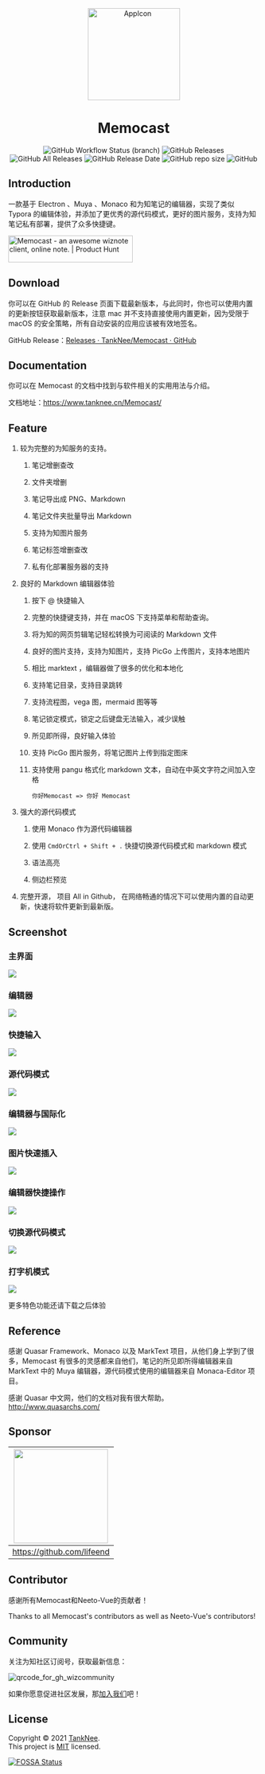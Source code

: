 <div align="center">
  <img title="" src="https://img.tanknee.cn/blogpicbed/2021/07/08/20210708fc3b67e797e90.png" alt="AppIcon" align="center" width="185">
  <h1>Memocast</h1>

  ![GitHub Workflow Status (branch)](https://img.shields.io/github/workflow/status/TankNee/Neeto-Vue/Neeto-Vue%20Release%20Action/master?label=REALSE%20ACTION&style=for-the-badge) ![GitHub Releases](https://img.shields.io/github/downloads/TankNee/Neeto-Vue/latest/total?style=for-the-badge) ![GitHub All Releases](https://img.shields.io/github/downloads/TankNee/Neeto-Vue/total?style=for-the-badge) ![GitHub Release Date](https://img.shields.io/github/release-date/TankNee/Neeto-Vue?style=for-the-badge) ![GitHub repo size](https://img.shields.io/github/repo-size/TankNee/Neeto-Vue?style=for-the-badge) ![GitHub](https://img.shields.io/github/license/TankNee/Neeto-Vue?style=for-the-badge)

</div>

## Introduction

一款基于 Electron 、Muya 、Monaco 和为知笔记的编辑器，实现了类似 Typora 的编辑体验，并添加了更优秀的源代码模式，更好的图片服务，支持为知笔记私有部署，提供了众多快捷键。

  <div>
  <a href="https://www.producthunt.com/posts/memocast?utm_source=badge-featured&utm_medium=badge&utm_souce=badge-memocast" target="_blank"><img src="https://api.producthunt.com/widgets/embed-image/v1/featured.svg?post_id=305738&theme=light" alt="Memocast - an awesome wiznote client, online note. | Product Hunt" style="width: 250px; height: 54px;" width="250" height="54" /></a>
  </div>

## Download

你可以在 GitHub 的 Release 页面下载最新版本，与此同时，你也可以使用内置的更新按钮获取最新版本，注意 mac 并不支持直接使用内置更新，因为受限于 macOS 的安全策略，所有自动安装的应用应该被有效地签名。

GitHub Release：[Releases · TankNee/Memocast · GitHub](https://github.com/TankNee/Memocast/releases)

## Documentation

你可以在 Memocast 的文档中找到与软件相关的实用用法与介绍。

文档地址：https://www.tanknee.cn/Memocast/

## Feature

1. 较为完整的为知服务的支持。

    1. 笔记增删查改

    2. 文件夹增删

    3. 笔记导出成 PNG、Markdown

    4. 笔记文件夹批量导出 Markdown

    5. 支持为知图片服务

    6. 笔记标签增删查改

    7. 私有化部署服务器的支持

2. 良好的 Markdown 编辑器体验

    1. 按下 @ 快捷输入

    2. 完整的快捷键支持，并在 macOS 下支持菜单和帮助查询。

    3. 将为知的网页剪辑笔记轻松转换为可阅读的 Markdown 文件

    4. 良好的图片支持，支持为知图片，支持 PicGo 上传图片，支持本地图片

    5. 相比 marktext ，编辑器做了很多的优化和本地化

    6. 支持笔记目录，支持目录跳转

    7. 支持流程图，vega 图，mermaid 图等等

    8. 笔记锁定模式，锁定之后键盘无法输入，减少误触

    9. 所见即所得，良好输入体验

    10. 支持 PicGo 图片服务，将笔记图片上传到指定图床

    11. 支持使用 pangu 格式化 markdown 文本，自动在中英文字符之间加入空格

        ```text
        你好Memocast => 你好 Memocast
        ```

3. 强大的源代码模式

    1. 使用 Monaco 作为源代码编辑器

    2. 使用 `CmdOrCtrl + Shift + .` 快捷切换源代码模式和 markdown 模式

    3. 语法高亮

    4. 侧边栏预览

4. 完整开源， 项目 All in Github， 在网络畅通的情况下可以使用内置的自动更新，快速将软件更新到最新版。


## Screenshot

### 主界面

![](https://img.tanknee.cn/blogpicbed/2021/07/08/202107083870b7fefdc91.png)

### 编辑器

![](https://img.tanknee.cn/blogpicbed/2021/07/08/2021070803b63e24f9b6d.png)

### 快捷输入

![](https://img.tanknee.cn/blogpicbed/2021/07/08/20210708a8305ac3abc86.png)

### 源代码模式

![](https://img.tanknee.cn/blogpicbed/2021/07/08/20210708b84241135796a.png)

### 编辑器与国际化

![](https://img.tanknee.cn/blogpicbed/2021/07/13/202107135f7205e6b31ef.gif)

### 图片快速插入

![](https://img.tanknee.cn/blogpicbed/2021/07/13/202107133edb79c27785e.gif)

### 编辑器快捷操作

![](https://img.tanknee.cn/blogpicbed/2021/07/13/202107132123328bb83b9.gif)

### 切换源代码模式

![](https://img.tanknee.cn/blogpicbed/2021/07/13/20210713fd47059a2a7e6.gif)

### 打字机模式

![](https://img.tanknee.cn/blogpicbed/2021/07/13/20210713874ba9ea28ec8.gif)

更多特色功能还请下载之后体验


## Reference

感谢 Quasar Framework、Monaco 以及 MarkText 项目，从他们身上学到了很多，Memocast 有很多的灵感都来自他们，笔记的所见即所得编辑器来自 MarkText 中的 Muya 编辑器，源代码模式使用的编辑器来自 Monaca-Editor 项目。

感谢 Quasar 中文网，他们的文档对我有很大帮助。http://www.quasarchs.com/

## Sponsor

| <img title="" src="https://avatars.githubusercontent.com/u/15263378?v=4" alt="" width="189" data-align="center"> |
|:----------------------------------------------------------------------------------------------------------------:|
| https://github.com/lifeend                                                                                       |

## Contributor

感谢所有Memocast和Neeto-Vue的贡献者！

Thanks to all Memocast's contributors as well as Neeto-Vue's contributors!

## Community

关注为知社区订阅号，获取最新信息：

![qrcode_for_gh_wizcommunity](./screenshot/qrcode_for_gh_wizcommunity.png)

如果你愿意促进社区发展，那[加入我们](#Community)吧！

## License

Copyright © 2021 [TankNee](https://github.com/TankNee).<br />
This project is [MIT](https://github.com/TankNee/Neeto-Vue/blob/master/LICENSE) licensed.

[![FOSSA Status](https://app.fossa.com/api/projects/git%2Bgithub.com%2FTankNee%2FNeeto-Vue.svg?type=large)](https://app.fossa.com/projects/git%2Bgithub.com%2FTankNee%2FNeeto-Vue?ref=badge_large)
